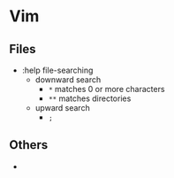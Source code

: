 Vim
===

## Files

- :help file-searching
  - downward search
    - `*` matches 0 or more characters
    - `**` matches directories
  - upward search
    - `;`

## Others

- 

